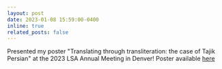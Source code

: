 ```yaml
---
layout: post
date: 2023-01-08 15:59:00-0400
inline: true
related_posts: false
---
```


Presented my poster "Translating through transliteration: the case of Tajik Persian" at the 2023 LSA Annual Meeting in Denver! Poster available [here](https://www.youtube.com/watch?v=HnePjjvSOW4&list=LL&index=1&t=2s&ab_channel=LinguisticSocietyofAmerica)
